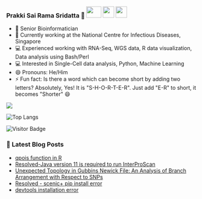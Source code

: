 ### Prakki Sai Rama Sridatta 👋 [<img src="https://img.shields.io/badge/-blue?style=flat-square&logo=Linkedin&logoColor=white&link=https://www.linkedin.com/in/prakki-sai-rama-sridatta-data" width="40" height="30">](https://www.linkedin.com/in/prakki-sai-rama-sridatta-data/) [<img src="https://upload.wikimedia.org/wikipedia/commons/archive/4/4f/20220821125552%21Twitter-logo.svg" width="30" height="30">](https://twitter.com/Prakki_Rama) [<img src="https://www.blogger.com/img/logo_blogger_40px.png" width="30" height="30">](https://asearchforsolutions.blogspot.com/)



- 🔭 Senior Bioinformatician
- 🌱 Currently working at the National Centre for Infectious Diseases, Singapore
- 💻 Experienced working with RNA-Seq, WGS data, R data visualization, Data analysis using Bash/Perl
- 💻 Interested in Single-Cell data analysis, Python, Machine Learning
- 😄 Pronouns: He/Him
- ⚡ Fun fact: Is there a word which can become short by adding two letters? Absolutely, Yes! It is "S-H-O-R-T-E-R". Just add "E-R" to short, it becomes "Shorter" 😄


<a href="https://github.com/anuraghazra/github-readme-stats">
 <img align="center" src="https://github-readme-stats.vercel.app/api?username=ramadatta&show_icons=true&repo=github-readme-stats&theme=buefy&hide=stars" />
</a>

![Top Langs](https://github-readme-stats.vercel.app/api/top-langs/?username=ramadatta&hide=TeX&layout=compact)

![Visitor Badge](https://visitor-badge.laobi.icu/badge?page_id=ramadatta.ramdatta)


### 📕 Latest Blog Posts
<!-- BLOG-POST-LIST:START -->
- [qpois function in R](https://asearchforsolutions.blogspot.com/2023/04/qpois-function-in-r.html)
- [Resolved-Java version 11 is required to run InterProScan](https://asearchforsolutions.blogspot.com/2023/03/resolved-java-version-11-is-required-to.html)
- [Unexpected Topology in Gubbins Newick File: An Analysis of Branch Arrangement with Respect to SNPs](https://asearchforsolutions.blogspot.com/2023/02/a-little-notes-about-gubbins-tool-to.html)
- [Resolved - scenic+ pip install error](https://asearchforsolutions.blogspot.com/2022/12/resolved-scenic-pip-install-error.html)
- [devtools installation error](https://asearchforsolutions.blogspot.com/2022/11/devtools-installation-error.html)
<!-- BLOG-POST-LIST:END -->
